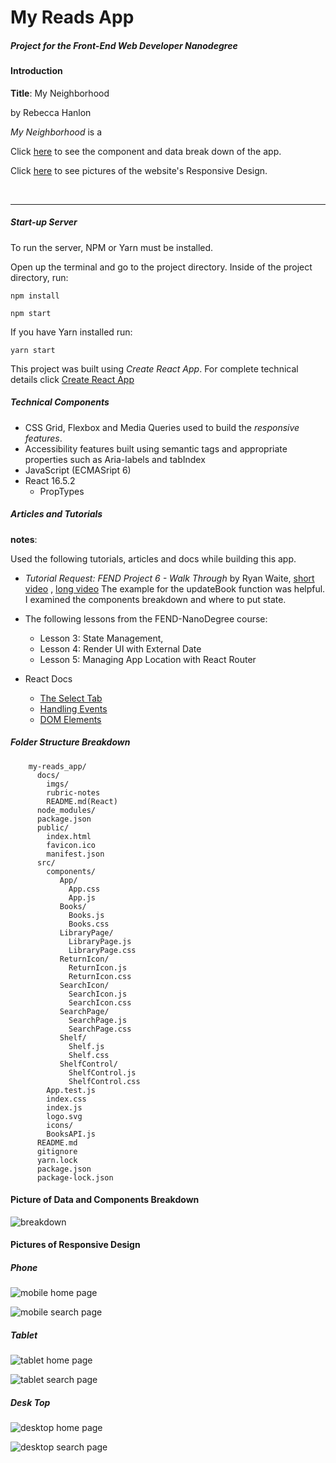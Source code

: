 # My Reads App
##### Project for the *Front-End Web Developer Nanodegree*

#### Introduction

**Title**: My Neighborhood

by Rebecca Hanlon

*My Neighborhood* is a

Click [here](#picture-of-data-and-components-breakdown) to see the component and data break down of the app.

Click [here](#pictures-of-responsive-design) to see pictures of the website's Responsive Design.

<br>

<hr>

##### Start-up Server

To run the server, NPM or Yarn must be installed.

Open up the terminal and go to the project directory.  Inside of the project directory, run:

`npm install`

`npm start`

If you have Yarn installed run:

`yarn start`

This project was built using *Create React App*.  For complete technical details click [Create React App](./docs/README.md)



##### Technical Components
- CSS Grid, Flexbox and Media Queries used to build the _responsive features_.
- Accessibility features built using semantic tags and appropriate properties such as Aria-labels and tabIndex
- JavaScript (ECMASript 6)
- React 16.5.2
    - PropTypes




##### Articles and Tutorials
**notes**:

Used the following tutorials, articles and docs while building this app.

- *Tutorial Request: FEND Project 6 - Walk Through* by Ryan Waite, [short video](https://www.youtube.com/watch?v=N8bU1oWlLwY&feature=youtu.be) , [long video](https://www.youtube.com/watch?v=acJHkd6K5kI&=&feature=youtu.be)
The example for the updateBook function was helpful.  I examined the components breakdown and where to put state.

- The following lessons from the FEND-NanoDegree course:
    - Lesson 3: State Management,
    - Lesson 4: Render UI with External Date
    - Lesson 5: Managing App Location with React Router
- React Docs
    - [The Select Tab](https://reactjs.org/docs/forms.html#the-select-tag)
    - [Handling Events](https://reactjs.org/docs/handling-events.html)
    - [DOM Elements](https://reactjs.org/docs/dom-elements.html)

##### Folder Structure Breakdown
```
    my-reads_app/
      docs/
        imgs/
        rubric-notes
        README.md(React)
      node_modules/
      package.json
      public/
        index.html
        favicon.ico
        manifest.json
      src/
        components/
           App/
             App.css
             App.js
           Books/
             Books.js
             Books.css
           LibraryPage/
             LibraryPage.js
             LibraryPage.css
           ReturnIcon/
             ReturnIcon.js
             ReturnIcon.css
           SearchIcon/
             SearchIcon.js
             SearchIcon.css
           SearchPage/
             SearchPage.js
             SearchPage.css
           Shelf/
             Shelf.js
             Shelf.css
           ShelfControl/
             ShelfControl.js
             ShelfControl.css
        App.test.js
        index.css
        index.js
        logo.svg
        icons/
        BooksAPI.js
      README.md
      gitignore
      yarn.lock
      package.json
      package-lock.json
```

#### Picture of Data and Components Breakdown
![breakdown](./docs/imgs/myReadAppOutline_v2.jpg)

#### Pictures of Responsive Design
##### Phone

![mobile home page](./docs/imgs/mobile-1.png)

![mobile search page](./docs/imgs/mobile-2.png)

##### Tablet
![tablet home page](./docs/imgs/tablet-1.png)

![tablet search page](./docs/imgs/tablet-2.png)

##### Desk Top
![desktop home page](./docs/imgs/desktop-1.png)

![desktop search page](./docs/imgs/desktop-2.png)
